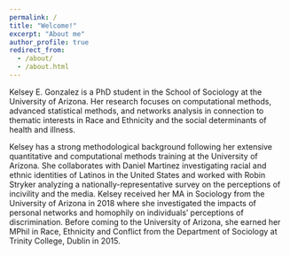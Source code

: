 ```yaml
---
permalink: /
title: "Welcome!"
excerpt: "About me"
author_profile: true
redirect_from: 
  - /about/
  - /about.html
---
```


Kelsey E. Gonzalez is a PhD student in the School of Sociology at the University of Arizona. Her research focuses on computational methods, advanced statistical methods, and networks analysis  in connection to thematic interests in Race and Ethnicity and the social determinants of health and illness. 

Kelsey has a strong methodological background following her extensive quantitative and computational methods training at the University of Arizona. She collaborates with Daniel Martinez investigating racial and ethnic identities of Latinos in the United States and worked with Robin Stryker analyzing a nationally-representative survey on the perceptions of incivility and the media. Kelsey received her MA in Sociology from the University of Arizona in 2018 where she investigated the impacts of personal networks and homophily on individuals’ perceptions of discrimination. Before coming to the University of Arizona, she earned her MPhil in Race, Ethnicity and Conflict from the Department of Sociology at Trinity College, Dublin in 2015.
